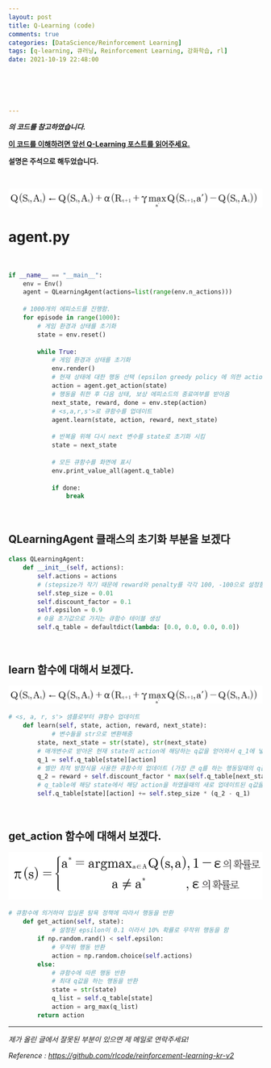 ```yaml
---
layout: post
title: Q-Learning (code)
comments: true
categories: [DataScience/Reinforcement Learning]
tags: [q-learning, 큐러닝, Reinforcement Learning, 강화학습, rl]
date: 2021-10-19 22:48:00





---
```


 ***[](https://github.com/rlcode/reinforcement-learning-kr-v2) 의 코드를 참고하였습니다.***

**[이 코드를 이해하려면 앞선 Q-Learning 포스트를 읽어주세요.](https://alvinlee9.github.io/datascience/reinforcement%20learning/2021/10/18/rlpost10.html)**

**설명은 주석으로 해두었습니다.**

<br/>

![2021-10-18-rlpost10-02.png](https://github.com/aLVINlEE9/aLVINlEE9.github.io/blob/master/assets/img/DS-Reinforcement%20Learning/2021-10-18-rlpost10-02.png?raw=true)

# **agent.py** 

<br/>

```python
if __name__ == "__main__":
    env = Env()
    agent = QLearningAgent(actions=list(range(env.n_actions)))

    # 1000개의 에피소드를 진행함.
    for episode in range(1000):
      	# 게임 환경과 상태를 초기화
        state = env.reset()

        while True:
            # 게임 환경과 상태를 초기화
            env.render()
            # 현재 상태에 대한 행동 선택 (epsilon greedy policy 에 의한 action 선택임)
            action = agent.get_action(state)
            # 행동을 취한 후 다음 상태, 보상 에피소드의 종료여부를 받아옴
            next_state, reward, done = env.step(action)
            # <s,a,r,s'>로 큐함수를 업데이트
            agent.learn(state, action, reward, next_state)
						
            # 반복을 위해 다시 next 변수를 state로 초기화 시킴
            state = next_state
            
            # 모든 큐함수를 화면에 표시
            env.print_value_all(agent.q_table)

            if done:
                break
```

<br/>

## QLearningAgent 클래스의 초기화 부분을 보겠다

```python
class QLearningAgent:
    def __init__(self, actions):
        self.actions = actions
        # (stepsize가 작기 때문에 reward와 penalty를 각각 100, -100으로 설정함)
        self.step_size = 0.01
        self.discount_factor = 0.1
        self.epsilon = 0.9
        # 0을 초기값으로 가지는 큐함수 테이블 생성
        self.q_table = defaultdict(lambda: [0.0, 0.0, 0.0, 0.0])
```

<br/>

## learn 함수에 대해서 보겠다.

![2021-10-18-rlpost10-02.png](https://github.com/aLVINlEE9/aLVINlEE9.github.io/blob/master/assets/img/DS-Reinforcement%20Learning/2021-10-18-rlpost10-02.png?raw=true)

```python
# <s, a, r, s'> 샘플로부터 큐함수 업데이트
    def learn(self, state, action, reward, next_state):
    		# 변수들을 str으로 변환해줌
        state, next_state = str(state), str(next_state)
        # 매개변수로 받아온 현재 state의 action에 해당하는 q값을 얻어와서 q_1에 넣음
        q_1 = self.q_table[state][action]
        # 벨만 최적 방정식을 사용한 큐함수의 업데이트 (가장 큰 q를 하는 행동일때의 q값을 사용)
        q_2 = reward + self.discount_factor * max(self.q_table[next_state])
        # q_table에 해당 state에서 해당 action을 하였을때의 새로 업데이트된 q값을 넣는다. 
        self.q_table[state][action] += self.step_size * (q_2 - q_1)
```

<br/>

## get_action 함수에 대해서 보겠다.

![2021-10-18-rlpost9-03.png](https://github.com/aLVINlEE9/aLVINlEE9.github.io/blob/master/assets/img/DS-Reinforcement%20Learning/2021-10-18-rlpost9-03.png?raw=true)

```python
# 큐함수에 의거하여 입실론 탐욕 정책에 따라서 행동을 반환
    def get_action(self, state):
		    # 설정된 epsilon이 0.1 이라서 10% 확률로 무작위 행동을 함
        if np.random.rand() < self.epsilon:
            # 무작위 행동 반환
            action = np.random.choice(self.actions)
        else:
            # 큐함수에 따른 행동 반환
            # 최대 q값을 하는 행동을 반환
            state = str(state)
            q_list = self.q_table[state]
            action = arg_max(q_list)
        return action
```



------

*제가 올린 글에서 잘못된 부분이 있으면 제 메일로 연락주세요!*

*Reference : https://github.com/rlcode/reinforcement-learning-kr-v2*
